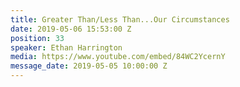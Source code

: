 ```yaml
---
title: Greater Than/Less Than...Our Circumstances
date: 2019-05-06 15:53:00 Z
position: 33
speaker: Ethan Harrington
media: https://www.youtube.com/embed/84WC2YcernY
message_date: 2019-05-05 10:00:00 Z
---
```


